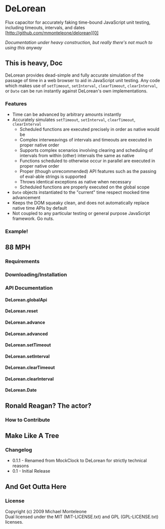DeLorean
=========
Flux capacitor for accurately faking time-bound JavaScript unit testing, including timeouts, intervals, and dates
[http://github.com/mmonteleone/delorean][0]

*Documentation under heavy construction, but really there's not much to using this anyway*

This is heavy, Doc
------------------

DeLorean provides dead-simple and fully accurate simulation of the passage of time in a web browser to aid in JavaScript unit testing.  Any code which makes use of `setTimeout`, `setInterval`, `clearTimeout`, `clearInterval`, or `Date` can be run instantly against DeLorean's own implementations.

### Features

* Time can be advanced by arbitrary amounts instantly
* Accurately simulates `setTimeout`, `setInterval`, `clearTimeout`, `clearInterval`
  * Scheduled functions are executed precisely in order as native would be
  * Complex interweavings of intervals and timeouts are executed in proper native order
  * Supports complex scenarios involving clearing and scheduling of intervals from within (other) intervals the same as native
  * Functions scheduled to otherwise occur in parallel are executed in proper native order
  * Proper (though unrecommended) API features such as the passing of eval-able strings is supported
  * Throws identical exceptions as native when necessary
  * Scheduled functions are properly executed on the global scope
* `Date` objects instantiated to the "current" time respect mocked time advancement
* Keeps the DOM squeaky clean, and does not automatically replace native time APIs by default
* Not coupled to any particular testing or general purpose JavaScript framework.  Go nuts.

### Example!

88 MPH
------

### Requirements

### Downloading/Installation

### API Documentation

#### DeLorean.globalApi
#### DeLorean.reset
#### DeLorean.advance
#### DeLorean.advanced
#### DeLorean.setTimeout
#### DeLorean.setInterval
#### DeLorean.clearTimeout
#### DeLorean.clearInterval
#### DeLorean.Date

Ronald Reagan?  The actor?
--------------------------

### How to Contribute



Make Like A Tree
----------------

### Changelog

* 0.1.1 - Renamed from MockClock to DeLorean for strictly technical reasons
* 0.1 - Initial Release

And Get Outta Here
------------------

### License

Copyright (c) 2009 Michael Monteleone  
Dual licensed under the MIT (MIT-LICENSE.txt) and GPL (GPL-LICENSE.txt) licenses.



[0]: http://github.com/mmonteleone/delorean "DeLorean"
[1]: http://michaelmonteleone.net "Michael Monteleone"
[2]: http://cloud.github.com/downloads/mmonteleone/DeLorean/DeLorean_0_1.zip "DeLorean download"

